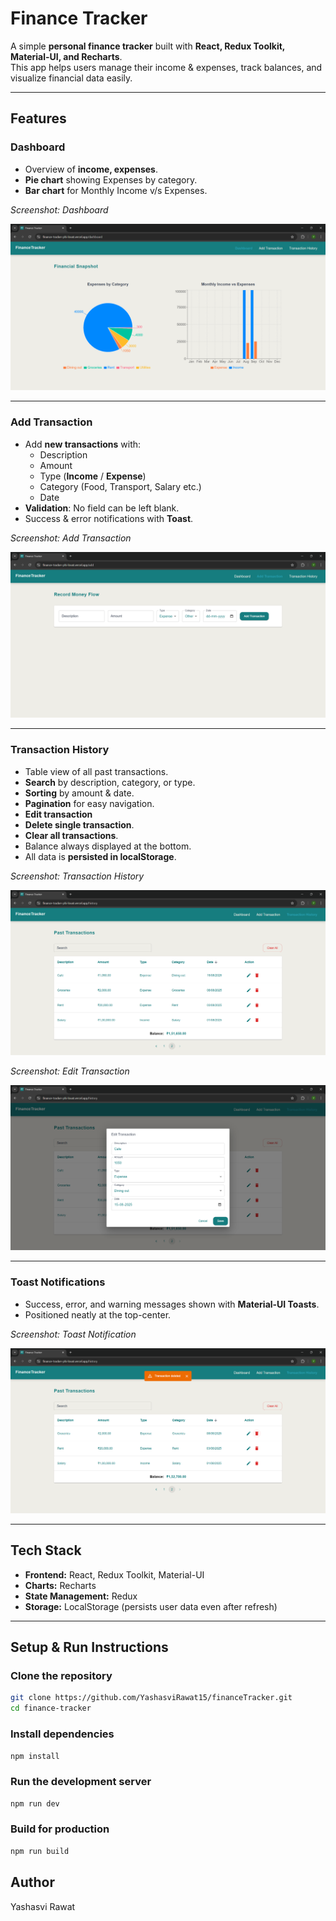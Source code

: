 # Finance Tracker

A simple **personal finance tracker** built with **React, Redux Toolkit, Material-UI, and Recharts**.  
This app helps users manage their income & expenses, track balances, and visualize financial data easily.

---

## Features

### Dashboard
- Overview of **income, expenses**.
- **Pie chart** showing Expenses by category.
- **Bar chart** for Monthly Income v/s Expenses.

*Screenshot: Dashboard*  

![Dashboard Screenshot](./src/assets/screenshots/Dashboard.png)

---

### Add Transaction
- Add **new transactions** with:
  - Description
  - Amount
  - Type (**Income** / **Expense**)
  - Category (Food, Transport, Salary etc.)
  - Date  
- **Validation**: No field can be left blank.  
- Success & error notifications with **Toast**.  

*Screenshot: Add Transaction*  

![Add Transaction Screenshot](./src/assets/screenshots/Add%20Transaction.png)

---

### Transaction History
- Table view of all past transactions.  
- **Search** by description, category, or type.  
- **Sorting** by amount & date.  
- **Pagination** for easy navigation.  
- **Edit transaction**  
- **Delete single transaction**.  
- **Clear all transactions**.  
- Balance always displayed at the bottom.  
- All data is **persisted in localStorage**.

*Screenshot: Transaction History*  

![Transaction History Screenshot](./src/assets/screenshots/Transaction%20History.png)

*Screenshot: Edit Transaction*

![Edit Transaction Screenshot](./src/assets/screenshots/Edit%20Transaction.png)

---

### Toast Notifications
- Success, error, and warning messages shown with **Material-UI Toasts**.  
- Positioned neatly at the top-center.  

*Screenshot: Toast Notification*  

![Toast Screenshot](./src/assets/screenshots/Toast.png)

---

## Tech Stack

- **Frontend:** React, Redux Toolkit, Material-UI  
- **Charts:** Recharts  
- **State Management:** Redux  
- **Storage:** LocalStorage (persists user data even after refresh)  

---

## Setup & Run Instructions

### Clone the repository
```bash
git clone https://github.com/YashasviRawat15/financeTracker.git
cd finance-tracker
```

### Install dependencies
```bash
npm install
```

### Run the development server
```bash
npm run dev
```

### Build for production
```bash
npm run build
```

## Author

Yashasvi Rawat
